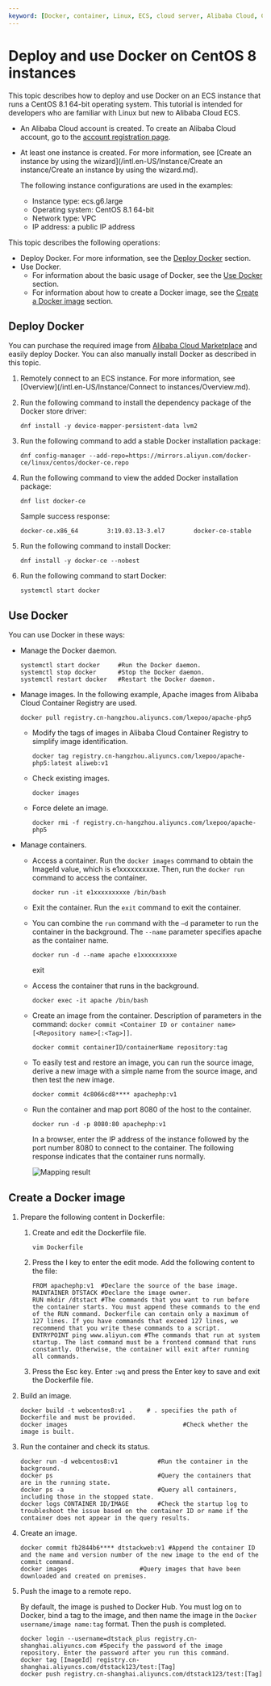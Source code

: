 ```yaml
---
keyword: [Docker, container, Linux, ECS, cloud server, Alibaba Cloud, CentOS 8]
---
```


# Deploy and use Docker on CentOS 8 instances

This topic describes how to deploy and use Docker on an ECS instance that runs a CentOS 8.1 64-bit operating system. This tutorial is intended for developers who are familiar with Linux but new to Alibaba Cloud ECS.

-   An Alibaba Cloud account is created. To create an Alibaba Cloud account, go to the [account registration page](https://account.alibabacloud.com/register/intl_register.htm).
-   At least one instance is created. For more information, see [Create an instance by using the wizard](/intl.en-US/Instance/Create an instance/Create an instance by using the wizard.md).

    The following instance configurations are used in the examples:

    -   Instance type: ecs.g6.large
    -   Operating system: CentOS 8.1 64-bit
    -   Network type: VPC
    -   IP address: a public IP address

This topic describes the following operations:

-   Deploy Docker. For more information, see the [Deploy Docker](#section_kjt_i59_n4a) section.
-   Use Docker.
    -   For information about the basic usage of Docker, see the [Use Docker](#section_kig_gpy_uti) section.
    -   For information about how to create a Docker image, see the [Create a Docker image](#section_o3m_mmi_0bz) section.

## Deploy Docker

You can purchase the required image from [Alibaba Cloud Marketplace](https://market.aliyun.com/software) and easily deploy Docker. You can also manually install Docker as described in this topic.

1.  Remotely connect to an ECS instance. For more information, see [Overview](/intl.en-US/Instance/Connect to instances/Overview.md).

2.  Run the following command to install the dependency package of the Docker store driver:

    ```
    dnf install -y device-mapper-persistent-data lvm2
    ```

3.  Run the following command to add a stable Docker installation package:

    ```
    dnf config-manager --add-repo=https://mirrors.aliyun.com/docker-ce/linux/centos/docker-ce.repo
    ```

4.  Run the following command to view the added Docker installation package:

    ```
    dnf list docker-ce
    ```

    Sample success response:

    ```
    docker-ce.x86_64        3:19.03.13-3.el7        docker-ce-stable
    ```

5.  Run the following command to install Docker:

    ```
    dnf install -y docker-ce --nobest
    ```

6.  Run the following command to start Docker:

    ```
    systemctl start docker
    ```


## Use Docker

You can use Docker in these ways:

-   Manage the Docker daemon.

    ```
    systemctl start docker     #Run the Docker daemon.
    systemctl stop docker      #Stop the Docker daemon.
    systemctl restart docker   #Restart the Docker daemon.
    ```

-   Manage images. In the following example, Apache images from Alibaba Cloud Container Registry are used.

    ```
    docker pull registry.cn-hangzhou.aliyuncs.com/lxepoo/apache-php5
    ```

    -   Modify the tags of images in Alibaba Cloud Container Registry to simplify image identification.

        ```
        docker tag registry.cn-hangzhou.aliyuncs.com/lxepoo/apache-php5:latest aliweb:v1
        ```

    -   Check existing images.

        ```
        docker images
        ```

    -   Force delete an image.

        ```
        docker rmi -f registry.cn-hangzhou.aliyuncs.com/lxepoo/apache-php5
        ```

-   Manage containers.
    -   Access a container. Run the `docker images` command to obtain the ImageId value, which is e1xxxxxxxxxe. Then, run the `docker run` command to access the container.

        ```
        docker run -it e1xxxxxxxxxe /bin/bash
        ```

    -   Exit the container. Run the `exit` command to exit the container.
    -   You can combine the `run` command with the `–d` parameter to run the container in the background. The `--name` parameter specifies apache as the container name.

        ```
        docker run -d --name apache e1xxxxxxxxxe
        ```

        exit

    -   Access the container that runs in the background.

        ```
        docker exec -it apache /bin/bash
        ```

    -   Create an image from the container. Description of parameters in the command: `docker commit <Container ID or container name> [<Repository name>[:<Tag>]]`.

        ```
        docker commit containerID/containerName repository:tag
        ```

    -   To easily test and restore an image, you can run the source image, derive a new image with a simple name from the source image, and then test the new image.

        ```
        docker commit 4c8066cd8**** apachephp:v1
        ```

    -   Run the container and map port 8080 of the host to the container.

        ```
        docker run -d -p 8080:80 apachephp:v1
        ```

        In a browser, enter the IP address of the instance followed by the port number 8080 to connect to the container. The following response indicates that the container runs normally.

        ![Mapping result](https://static-aliyun-doc.oss-accelerate.aliyuncs.com/assets/img/en-US/9629919951/p12348.png)


## Create a Docker image

1.  Prepare the following content in Dockerfile:

    1.  Create and edit the Dockerfile file.

        ```
        vim Dockerfile
        ```

    2.  Press the I key to enter the edit mode. Add the following content to the file:

        ```
        FROM apachephp:v1  #Declare the source of the base image.
        MAINTAINER DTSTACK #Declare the image owner.
        RUN mkdir /dtstact #The commands that you want to run before the container starts. You must append these commands to the end of the RUN command. Dockerfile can contain only a maximum of 127 lines. If you have commands that exceed 127 lines, we recommend that you write these commands to a script.
        ENTRYPOINT ping www.aliyun.com #The commands that run at system startup. The last command must be a frontend command that runs constantly. Otherwise, the container will exit after running all commands.
        ```

    3.  Press the Esc key. Enter `:wq` and press the Enter key to save and exit the Dockerfile file.

2.  Build an image.

    ```
    docker build -t webcentos8:v1 .    # . specifies the path of Dockerfile and must be provided.
    docker images                                #Check whether the image is built.
    ```

3.  Run the container and check its status.

    ```
    docker run -d webcentos8:v1           #Run the container in the background.
    docker ps                             #Query the containers that are in the running state.
    docker ps -a                          #Query all containers, including those in the stopped state.
    docker logs CONTAINER ID/IMAGE        #Check the startup log to troubleshoot the issue based on the container ID or name if the container does not appear in the query results.
    ```

4.  Create an image.

    ```
    docker commit fb2844b6**** dtstackweb:v1 #Append the container ID and the name and version number of the new image to the end of the commit command.
    docker images                    #Query images that have been downloaded and created on premises.
    ```

5.  Push the image to a remote repo.

    By default, the image is pushed to Docker Hub. You must log on to Docker, bind a tag to the image, and then name the image in the `Docker username/image name:tag` format. Then the push is completed.

    ```
    docker login --username=dtstack_plus registry.cn-shanghai.aliyuncs.com #Specify the password of the image repository. Enter the password after you run this command.
    docker tag [ImageId] registry.cn-shanghai.aliyuncs.com/dtstack123/test:[Tag]
    docker push registry.cn-shanghai.aliyuncs.com/dtstack123/test:[Tag]
    ```


